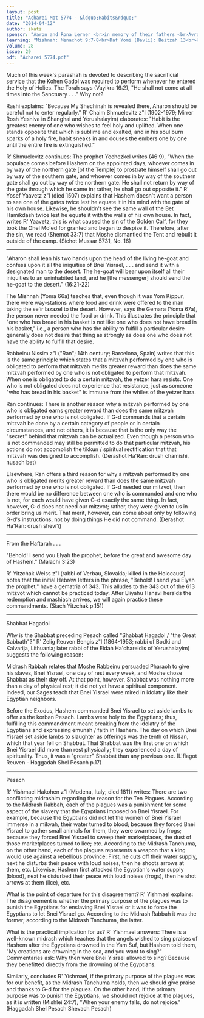 ```yaml
---
layout: post
title: "Acharei Mot 5774 - &ldquo;Habits&rdquo;"
date: "2014-04-12"
author: skatz
sponsor: "Aaron and Rona Lerner <br>in memory of their fathers <br>Avraham ben Yaakov Hakohen a\"h <br>and Yaakov Yonah ben Yisrael a\"h <br>&nbsp;&nbsp;&nbsp;<br>The Neugroschl family <br>on the yahrzeit of <br>Genendel bat Yaakov v'Rachel a\"h <br>&nbsp;&nbsp;&nbsp;<br>Martin and Michelle Swartz <br>on the yahrzeit of <br>his grandmother, Eva (nee Kalikow) Lichman a\"h"
learning: "Mishnah: Menachot 9:7-8<br>Daf Yomi (Bavli): Beitzah 13<br>Halachah: Mishnah Berurah 363:7-9"
volume: 28
issue: 29
pdf: "Acharei 5774.pdf"
---
```


Much of this week's parashah is devoted to describing the sacrificial service that the Kohen Gadol was required to perform whenever he entered the Holy of Holies. The Torah says (Vayikra 16:2), "He shall not come at all times into the Sanctuary . . ." Why not?

Rashi explains: "Because My Shechinah is revealed there, Aharon should be careful not to enter regularly." R' Chaim Shmuelevitz z"l (1902-1979; Mirrer Rosh Yeshiva in Shanghai and Yerushalayim) elaborates: "Habit is the greatest enemy of one who wishes to feel holy and uplifted. When one stands opposite that which is sublime and exalted, and in his soul burn sparks of a holy fire, habit sneaks in and douses the embers one by one until the entire fire is extinguished."

R' Shmuelevitz continues: The prophet Yechezkel writes (46:9), "When the populace comes before Hashem on the appointed days, whoever comes in by way of the northern gate \[of the Temple\] to prostrate himself shall go out by way of the southern gate, and whoever comes in by way of the southern gate shall go out by way of the northern gate. He shall not return by way of the gate through which he came in; rather, he shall go out opposite it." R' Yosef Yaavetz z"l (died 1507) explains that Hashem doesn't want a person to see one of the gates twice lest he equate it in his mind with the gate of his own house. Likewise, he shouldn't see the same wall of the Bet Hamikdash twice lest he equate it with the walls of his own house. In fact, writes R' Yaavetz, this is what caused the sin of the Golden Calf, for they took the Ohel Mo'ed for granted and began to despise it. Therefore, after the sin, we read (Shemot 33:7) that Moshe dismantled the Tent and rebuilt it outside of the camp. (Sichot Mussar 5731, No. 16)

********

"Aharon shall lean his two hands upon the head of the living he-goat and confess upon it all the iniquities of Bnei Yisrael, . . . and send it with a designated man to the desert. The he-goat will bear upon itself all their iniquities to an uninhabited land, and he \[the messenger\] should send the he-goat to the desert." (16:21-22)

The Mishnah (Yoma 66a) teaches that, even though it was Yom Kippur, there were way-stations where food and drink were offered to the man taking the se'ir lazazel to the desert. However, says the Gemara (Yoma 67a), the person never needed the food or drink. This illustrates the principle that "one who has bread in his basket is not like one who does not have bread in his basket," i.e., a person who has the ability to fulfill a particular desire generally does not desire that thing as strongly as does one who does not have the ability to fulfill that desire.

Rabbeinu Nissim z"l ("Ran"; 14th century; Barcelona, Spain) writes that this is the same principle which states that a mitzvah performed by one who is obligated to perform that mitzvah merits greater reward than does the same mitzvah performed by one who is not obligated to perform that mitzvah. When one is obligated to do a certain mitzvah, the yetzer hara resists. One who is not obligated does not experience that resistance, just as someone "who has bread in his basket" is immune from the whiles of the yetzer hara.

Ran continues: There is another reason why a mitzvah performed by one who is obligated earns greater reward than does the same mitzvah performed by one who is not obligated. If G-d commands that a certain mitzvah be done by a certain category of people or in certain circumstances, and not others, it is because that is the only way the "secret" behind that mitzvah can be actualized. Even though a person who is not commanded may still be permitted to do that particular mitzvah, his actions do not accomplish the tikkun / spiritual rectification that that mitzvah was designed to accomplish. (Derashot Ha'Ran: drush chamishi, nusach bet)

Elsewhere, Ran offers a third reason for why a mitzvah performed by one who is obligated merits greater reward than does the same mitzvah performed by one who is not obligated. If G-d needed our mitzvot, then there would be no difference between one who is commanded and one who is not, for each would have given G-d exactly the same thing. In fact, however, G-d does not need our mitzvot; rather, they were given to us in order bring us merit. That merit, however, can come about only by following G-d's instructions, not by doing things He did not command. (Derashot Ha'Ran: drush shevi'i)

********

From the Haftarah . . .

"Behold! I send you Elyah the prophet, before the great and awesome day of Hashem." (Malachi 3:23)

R' Yitzchak Weiss z"l (rabbi of Verbau, Slovakia; killed in the Holocaust) notes that the initial Hebrew letters in the phrase, "Behold! I send you Elyah the prophet," have a gematria of 343. This alludes to the 343 out of the 613 mitzvot which cannot be practiced today. After Eliyahu Hanavi heralds the redemption and mashiach arrives, we will again practice these commandments. (Siach Yitzchak p.151)

********

Shabbat Hagadol

Why is the Shabbat preceding Pesach called "Shabbat Hagadol / "the Great Sabbath"?" R' Zelig Reuven Bengis z"l (1864-1953; rabbi of Bodki and Kalvarija, Lithuania; later rabbi of the Eidah Ha'chareidis of Yerushalayim) suggests the following reason:

Midrash Rabbah relates that Moshe Rabbeinu persuaded Pharaoh to give his slaves, Bnei Yisrael, one day of rest every week, and Moshe chose Shabbat as their day off. At that point, however, Shabbat was nothing more than a day of physical rest; it did not yet have a spiritual component. Indeed, our Sages teach that Bnei Yisrael were mired in idolatry like their Egyptian neighbors.

Before the Exodus, Hashem commanded Bnei Yisrael to set aside lambs to offer as the korban Pesach. Lambs were holy to the Egyptians; thus, fulfilling this commandment meant breaking from the idolatry of the Egyptians and expressing emunah / faith in Hashem. The day on which Bnei Yisrael set aside lambs to slaughter as offerings was the tenth of Nissan, which that year fell on Shabbat. That Shabbat was the first one on which Bnei Yisrael did more than rest physically; they experienced a day of spirituality. Thus, it was a "greater" Shabbat than any previous one. (L'flagot Reuven - Haggadah Shel Pesach p.17)

********

Pesach

R' Yishmael Hakohen z"l (Modena, Italy; died 1811) writes: There are two conflicting midrashim regarding the reason for the Ten Plagues. According to the Midrash Rabbah, each of the plagues was a punishment for some aspect of the slavery that the Egyptians imposed on Bnei Yisrael. For example, because the Egyptians did not let the women of Bnei Yisrael immerse in a mikvah, their water turned to blood; because they forced Bnei Yisrael to gather small animals for them, they were swarmed by frogs; because they forced Bnei Yisrael to sweep their marketplaces, the dust of those marketplaces turned to lice; etc. According to the Midrash Tanchuma, on the other hand, each of the plagues represents a weapon that a king would use against a rebellious province: First, he cuts off their water supply, next he disturbs their peace with loud noises, then he shoots arrows at them, etc. Likewise, Hashem first attacked the Egyptian's water supply (blood), next he disturbed their peace with loud noises (frogs), then he shot arrows at them (lice), etc.

What is the point of departure for this disagreement? R' Yishmael explains: The disagreement is whether the primary purpose of the plagues was to punish the Egyptians for enslaving Bnei Yisrael or it was to force the Egyptians to let Bnei Yisrael go. According to the Midrash Rabbah it was the former; according to the Midrash Tanchuma, the latter.

What is the practical implication for us? R' Yishmael answers: There is a well-known midrash which teaches that the angels wished to sing praises of Hashem after the Egyptians drowned in the Yam Suf, but Hashem told them, "My creations are drowning in the sea, and you want to sing?" Commentaries ask: Why then were Bnei Yisrael allowed to sing? Because they benefitted directly from the drowning of the Egyptians.

Similarly, concludes R' Yishmael, if the primary purpose of the plagues was for our benefit, as the Midrash Tanchuma holds, then we should give praise and thanks to G-d for the plagues. On the other hand, if the primary purpose was to punish the Egyptians, we should not rejoice at the plagues, as it is written (Mishlei 24:7), "When your enemy falls, do not rejoice." (Haggadah Shel Pesach Shevach Pesach)

